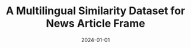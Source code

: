 ---
title: "A Multilingual Similarity Dataset for News Article Frame"
collection: publications
date: 2024-01-01
year: 2024
venue: 'ICWSM&apos;24'
paperurl: 'https://ojs.aaai.org/index.php/ICWSM/article/view/31435/33595'
resourceslug: no_resource
authors: 'Xi Chen, M. Samory, S. Hale, D. Jurgens, and P.A. Grabowicz'
---